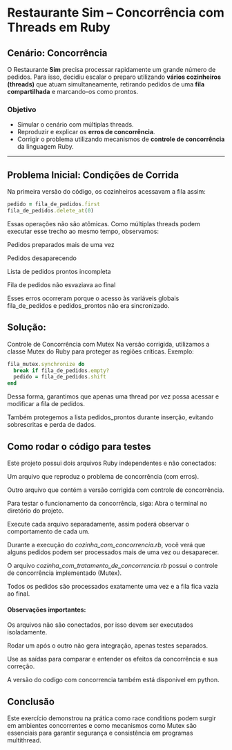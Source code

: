 # Restaurante Sim – Concorrência com Threads em Ruby

## Cenário: Concorrência

O Restaurante **Sim** precisa processar rapidamente um grande número de pedidos. Para isso, decidiu escalar o preparo utilizando **vários cozinheiros (threads)** que atuam simultaneamente, retirando pedidos de uma **fila compartilhada** e marcando-os como prontos.

### Objetivo

- Simular o cenário com múltiplas threads.
- Reproduzir e explicar os **erros de concorrência**.
- Corrigir o problema utilizando mecanismos de **controle de concorrência** da linguagem Ruby.

---

## Problema Inicial: Condições de Corrida

Na primeira versão do código, os cozinheiros acessavam a fila assim:

```ruby
pedido = fila_de_pedidos.first
fila_de_pedidos.delete_at(0)
```

Essas operações não são atômicas. Como múltiplas threads podem executar esse trecho ao mesmo tempo, observamos:

 Pedidos preparados mais de uma vez

 Pedidos desaparecendo

 Lista de pedidos prontos incompleta

 Fila de pedidos não esvaziava ao final

Esses erros ocorreram porque o acesso às variáveis globais fila_de_pedidos e pedidos_prontos não era sincronizado.

## Solução:
Controle de Concorrência com Mutex
Na versão corrigida, utilizamos a classe Mutex do Ruby para proteger as regiões críticas. Exemplo:

```ruby
fila_mutex.synchronize do
  break if fila_de_pedidos.empty?
  pedido = fila_de_pedidos.shift
end
```

Dessa forma, garantimos que apenas uma thread por vez possa acessar e modificar a fila de pedidos.

Também protegemos a lista pedidos_prontos durante inserção, evitando sobrescritas e perda de dados.

## Como rodar o código para testes

Este projeto possui dois arquivos Ruby independentes e não conectados:

Um arquivo que reproduz o problema de concorrência (com erros).

Outro arquivo que contém a versão corrigida com controle de concorrência.

Para testar o funcionamento da concorrência, siga:
Abra o terminal no diretório do projeto.

Execute cada arquivo separadamente, assim poderá observar o comportamento de cada um.

Durante a execução do _cozinha_com_concorrencia.rb_, você verá que alguns pedidos podem ser processados mais de uma vez ou desaparecer.

O arquivo _cozinha_com_tratamento_de_concorrencia.rb_ possui o controle de concorrência implementado (Mutex).

Todos os pedidos são processados exatamente uma vez e a fila fica vazia ao final.

#### Observações importantes:
Os arquivos não são conectados, por isso devem ser executados isoladamente.

Rodar um após o outro não gera integração, apenas testes separados.

Use as saídas para comparar e entender os efeitos da concorrência e sua correção.

A versão do codígo com concorrencia também está disponivel em python.

## Conclusão
Este exercício demonstrou na prática como race conditions podem surgir em ambientes concorrentes e como mecanismos como Mutex são essenciais para garantir segurança e consistência em programas multithread.
